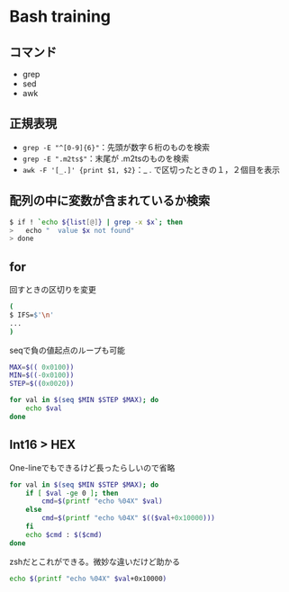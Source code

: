 # Bash training
## コマンド

- grep
- sed
- awk

## 正規表現

- `grep -E "^[0-9]{6}"`：先頭が数字６桁のものを検索
- `grep -E ".m2ts$"`：末尾が .m2tsのものを検索
- `awk -F '[_.]' {print $1, $2}`：_ . で区切ったときの１，２個目を表示

## 配列の中に変数が含まれているか検索
```sh
$ if ! `echo ${list[@]} | grep -x $x`; then
>   echo "  value $x not found"
> done
```

## for
回すときの区切りを変更
```sh
(
$ IFS=$'\n'
...
)
```

seqで負の値起点のループも可能
```sh
MAX=$(( 0x0100))
MIN=$((-0x0100))
STEP=$((0x0020))

for val in $(seq $MIN $STEP $MAX); do
    echo $val
done
```

## Int16 > HEX

One-lineでもできるけど長ったらしいので省略
```sh
for val in $(seq $MIN $STEP $MAX); do
    if [ $val -ge 0 ]; then
        cmd=$(printf "echo %04X" $val)
    else
        cmd=$(printf "echo %04X" $(($val+0x10000)))
    fi
    echo $cmd : $($cmd)
done
```

zshだとこれができる。微妙な違いだけど助かる
```sh
echo $(printf "echo %04X" $val+0x10000)
```

